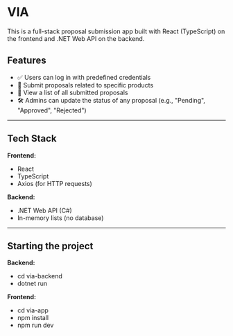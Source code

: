 # VIA
This is a full-stack proposal submission app built with React (TypeScript) on the frontend and .NET Web API on the backend.

## Features

- ✅ Users can log in with predefined credentials
- 📝 Submit proposals related to specific products
- 👀 View a list of all submitted proposals
- 🛠️ Admins can update the status of any proposal (e.g., "Pending", "Approved", "Rejected")

---

## Tech Stack

**Frontend:**
- React
- TypeScript
- Axios (for HTTP requests)

**Backend:**
- .NET Web API (C#)
- In-memory lists (no database)

---

## Starting the project 
**Backend:**
- cd via-backend
- dotnet run

**Frontend:**
- cd via-app
- npm install
- npm run dev
